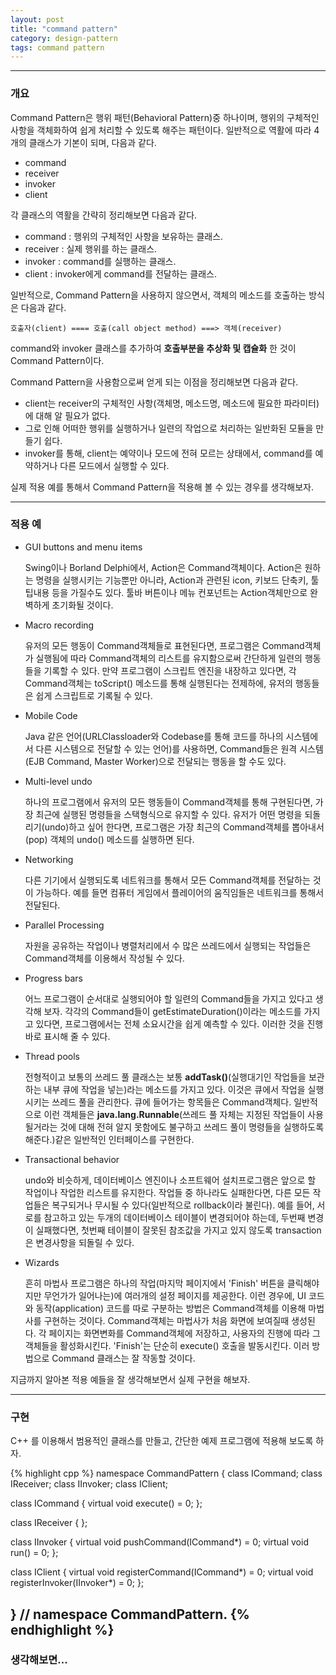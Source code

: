 ```yaml
---
layout: post
title: "command pattern"
category: design-pattern
tags: command pattern
---
```


---

### 개요

Command Pattern은 행위 패턴(Behavioral Pattern)중 하나이며, 행위의 구체적인 사항을 객체화하여 쉽게 처리할 수 있도록 해주는 패턴이다.
일반적으로 역활에 따라 4개의 클래스가 기본이 되며, 다음과 같다.

- command
- receiver
- invoker
- client

각 클래스의 역활을 간략히 정리해보면 다음과 같다.

- command : 행위의 구체적인 사항을 보유하는 클래스.
- receiver : 실제 행위를 하는 클래스.
- invoker : command를 실행하는 클래스.
- client : invoker에게 command를 전달하는 클래스.

일반적으로, Command Pattern을 사용하지 않으면서, 객체의 메소드를 호출하는 방식은 다음과 같다.

	호출자(client) ==== 호출(call object method) ===> 객체(receiver)

command와 invoker 클래스를 추가하여 **호출부분을 추상화 및 캡슐화** 한 것이 Command Pattern이다.

Command Pattern을 사용함으로써 얻게 되는 이점을 정리해보면 다음과 같다.

- client는 receiver의 구체적인 사항(객체명, 메소드명, 메소드에 필요한 파라미터)에 대해 알 필요가 없다.
- 그로 인해 어떠한 행위를 실행하거나 일련의 작업으로 처리하는 일반화된 모듈을 만들기 쉽다.
- invoker를 통해, client는 예약이나 모드에 전혀 모르는 상태에서, command를 예약하거나 다른 모드에서 실행할 수 있다.

실제 적용 예를 통해서 Command Pattern을 적용해 볼 수 있는 경우를 생각해보자.

---

### 적용 예

- GUI buttons and menu items

	Swing이나 Borland Delphi에서, Action은 Command객체이다. 
	Action은 원하는 명령을 실행시키는 기능뿐만 아니라,
	Action과 관련된 icon, 키보드 단축키, 툴팁내용 등을 가질수도 있다.
	툴바 버튼이나 메뉴 컨포넌트는 Action객체만으로 완벽하게 초기화될 것이다.

- Macro recording

	유저의 모든 행동이 Command객체들로 표현된다면,
	프로그램은 Command객체가 실행됨에 따라 Command객체의 리스트를 유지함으로써
	간단하게 일련의 행동들을 기록할 수 있다.
	만약 프로그램이 스크립트 엔진을 내장하고 있다면,
	각 Command객체는 toScript() 메소드를 통해 실행된다는 전제하에,
	유저의 행동들은 쉽게 스크립트로 기록될 수 있다.
	
- Mobile Code

	Java 같은 언어(URLClassloader와 Codebase를 통해 코드를 
	하나의 시스템에서 다른 시스템으로 전달할 수 있는 언어)를 사용하면, 
	Command들은 원격 시스템(EJB Command, Master Worker)으로 전달되는 행동을 할 수도 있다.

- Multi-level undo

	하나의 프로그램에서 유저의 모든 행동들이 Command객체를 통해 구현된다면,
	가장 최근에 실행된 명령들을 스택형식으로 유지할 수 있다.
	유저가 어떤 명령을 되돌리기(undo)하고 싶어 한다면, 
	프로그램은 가장 최근의 Command객체를 뽑아내서(pop) 객체의 undo() 메소드를 실행하면 된다.

- Networking

	다른 기기에서 실행되도록 네트워크를 통해서 모든 Command객체를 전달하는 것이 가능하다.
	예를 들면 컴퓨터 게임에서 플레이어의 움직임들은 네트워크를 통해서 전달된다.

- Parallel Processing

	자원을 공유하는 작업이나 병렬처리에서 수 많은 쓰레드에서 실행되는 작업들은
	Command객체를 이용해서 작성될 수 있다.

- Progress bars

	어느 프로그램이 순서대로 실행되어야 할 일련의 Command들을 가지고 있다고 생각해 보자.
	각각의 Command들이 getEstimateDuration()이라는 메소드를 가지고 있다면,
	프로그램에서는 전체 소요시간을 쉽게 예측할 수 있다.
	이러한 것을 진행바로 표시해 줄 수 있다.

- Thread pools

	전형적이고 보통의 쓰레드 풀 클래스는 보통 
	**addTask()**(실행대기인 작업들을 보관하는 내부 큐에 작업을 넣는)라는 메소드를 가지고 있다.
	이것은 큐에서 작업을 실행시키는 쓰레드 풀을 관리한다.
	큐에 들어가는 항목들은 Command객체다.
	일반적으로 이런 객체들은 
	**java.lang.Runnable**(쓰레드 풀 자체는 지정된 작업들이 사용될거라는 것에 대해 전혀 알지 못함에도 불구하고
	쓰레드 풀이 명령들을 실행하도록 해준다.)같은 일반적인 인터페이스를 구현한다.

- Transactional behavior

	undo와 비슷하게, 데이터베이스 엔진이나 소프트웨어 설치프로그램은
	앞으로 할 작업이나 작업한 리스트를 유지한다.
	작업들 중 하나라도 실패한다면,
	다른 모든 작업들은 복구되거나 무시될 수 있다(일반적으로 rollback이라 불린다).
	예를 들어,
	서로를 참고하고 있는 두개의 데이터베이스 테이블이 변경되어야 하는데,
	두번째 변경이 실패했다면,
	첫번째 테이블이 잘못된 참조값을 가지고 있지 않도록
	transaction은 변경사항을 되돌릴 수 있다.

- Wizards

	흔히 마법사 프로그램은 하나의 작업(마지막 페이지에서 'Finish' 버튼을 클릭해야지만 무언가가 일어나는)에
	여러개의 설정 페이지를 제공한다.
	이런 경우에, UI 코드와 동작(application) 코드를 따로 구분하는 방법은
	Command객체를 이용해 마법사를 구현하는 것이다.
	Command객체는 마법사가 처음 화면에 보여질때 생성된다.
	각 페이지는 화면변화를 Command객체에 저장하고,
	사용자의 진행에 따라 그 객체들을 활성화시킨다.
	'Finish'는 단순히 execute() 호출을 발동시킨다.
	이러 방법으로 Command 클래스는 잘 작동할 것이다.

지금까지 알아본 적용 예들을 잘 생각해보면서 실제 구현을 해보자.

---

### 구현

C++ 를 이용해서 범용적인 클래스를 만들고, 
간단한 예제 프로그램에 적용해 보도록 하자.

{% highlight cpp %}
namespace CommandPattern {
class ICommand;
class IReceiver;
class IInvoker;
class IClient;

class ICommand {
	virtual void execute() = 0;
};

class IReceiver {
};

class IInvoker {
	virtual void pushCommand(ICommand*) = 0;
	virtual void run() = 0;
};

class IClient {
	virtual void registerCommand(ICommand*) = 0;
	virtual void registerInvoker(IInvoker*) = 0;
};

} // namespace CommandPattern.
{% endhighlight %}
---

### 생각해보면...




